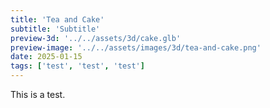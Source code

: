 ```yaml
---
title: 'Tea and Cake'
subtitle: 'Subtitle'
preview-3d: '../../assets/3d/cake.glb'
preview-image: '../../assets/images/3d/tea-and-cake.png'
date: 2025-01-15
tags: ['test', 'test', 'test']
---
```


<div class="section">

This is a test.

</div>
